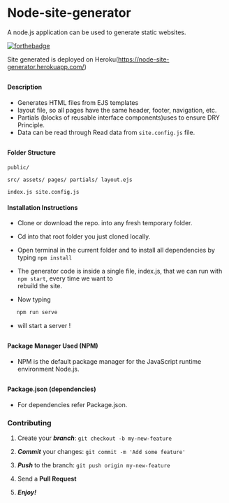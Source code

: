# Node-site-generator
A node.js application can be used to generate static websites.

[![forthebadge](https://forthebadge.com/images/badges/made-with-javascript.svg)](https://forthebadge.com)


Site generated is deployed on Heroku(https://node-site-generator.herokuapp.com/)

##

#### Description 
* Generates HTML files from EJS templates
* layout file, so all pages have the same header, footer, navigation, etc.
* Partials (blocks of reusable interface components)uses to ensure DRY Principle.
* Data can be read through Read data from ``site.config.js`` file.


##

#### Folder Structure

``
  public/
``

``
src/
  assets/
  pages/
  partials/
  layout.ejs
``

``
index.js
site.config.js
``

#### Installation Instructions

* Clone or download the repo. into any fresh temporary folder.

* Cd into that root folder you just cloned locally.

* Open terminal in the current folder and to install all dependencies by typing `` npm install ``

* The generator code is inside a single file, index.js, that we can run with `` npm start ``, every time we want to       
  rebuild the site.

* Now typing 

```javascript
   npm run serve
```

* will start a server !

##

#### Package Manager Used (NPM)

* NPM is the default package manager for the JavaScript runtime environment Node.js.

##

#### Package.json (dependencies)
  
* For dependencies refer Package.json.


### Contributing

1. Create your **_branch_**: `git checkout -b my-new-feature`

2. **_Commit_** your changes: `git commit -m 'Add some feature'`

3. **_Push_** to the branch: `git push origin my-new-feature`

4. Send a **Pull Request**

5. **_Enjoy!_**

##


